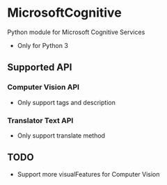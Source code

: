 # MicrosoftCognitive
Python module for Microsoft Cognitive Services

* Only for Python 3

## Supported API

### Computer Vision API
* Only support tags and description

### Translator Text API
* Only support translate method

## TODO
* Support more visualFeatures for Computer Vision


